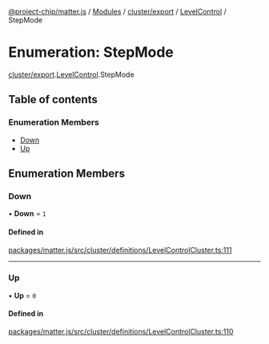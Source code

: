 [@project-chip/matter.js](../README.md) / [Modules](../modules.md) / [cluster/export](../modules/cluster_export.md) / [LevelControl](../modules/cluster_export.LevelControl.md) / StepMode

# Enumeration: StepMode

[cluster/export](../modules/cluster_export.md).[LevelControl](../modules/cluster_export.LevelControl.md).StepMode

## Table of contents

### Enumeration Members

- [Down](cluster_export.LevelControl.StepMode.md#down)
- [Up](cluster_export.LevelControl.StepMode.md#up)

## Enumeration Members

### Down

• **Down** = ``1``

#### Defined in

[packages/matter.js/src/cluster/definitions/LevelControlCluster.ts:111](https://github.com/project-chip/matter.js/blob/2d9f2165d2672864fda3496a6d0d5f93597f82c6/packages/matter.js/src/cluster/definitions/LevelControlCluster.ts#L111)

___

### Up

• **Up** = ``0``

#### Defined in

[packages/matter.js/src/cluster/definitions/LevelControlCluster.ts:110](https://github.com/project-chip/matter.js/blob/2d9f2165d2672864fda3496a6d0d5f93597f82c6/packages/matter.js/src/cluster/definitions/LevelControlCluster.ts#L110)
